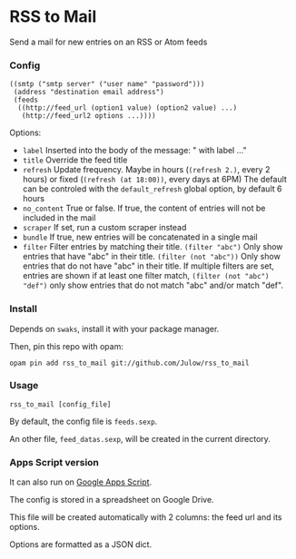 # RSS to Mail

Send a mail for new entries on an RSS or Atom feeds

### Config

```sexp
((smtp ("smtp server" ("user name" "password")))
 (address "destination email address")
 (feeds
  ((http://feed_url (option1 value) (option2 value) ...)
   (http://feed_url2 options ...))))
```

Options:

- `label` Inserted into the body of the message: " with label ..."
- `title` Override the feed title
- `refresh` Update frequency.
	Maybe in hours (`(refresh 2.)`, every 2 hours)
	or fixed (`(refresh (at 18:00))`, every days at 6PM)
	The default can be controled with the `default_refresh` global option, by default 6 hours
- `no_content` True or false. If true, the content of entries will not be included in the mail
- `scraper` If set, run a custom scraper instead
- `bundle` If true, new entries will be concatenated in a single mail
- `filter` Filter entries by matching their title.
    `(filter "abc")` Only show entries that have "abc" in their title.
    `(filter (not "abc"))` Only show entries that do not have "abc" in their title.
    If multiple filters are set, entries are shown if at least one filter match, `(filter (not "abc") "def")` only show entries that do not match "abc" and/or match "def".

### Install

Depends on `swaks`, install it with your package manager.

Then, pin this repo with opam:

```shell
opam pin add rss_to_mail git://github.com/Julow/rss_to_mail
```

### Usage

```shell
rss_to_mail [config_file]
```

By default, the config file is `feeds.sexp`.

An other file, `feed_datas.sexp`, will be created in the current directory.

### Apps Script version

It can also run on [Google Apps Script](https://developers.google.com/apps-script/overview).

The config is stored in a spreadsheet on Google Drive.

This file will be created automatically with 2 columns: the feed url and its options.

Options are formatted as a JSON dict.
